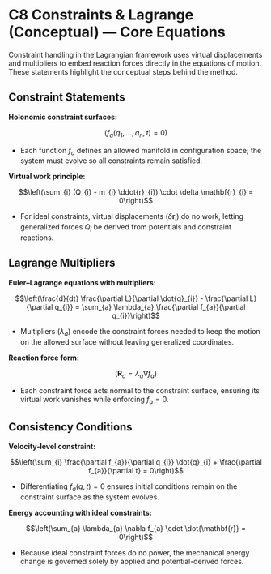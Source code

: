 # C8 Constraints & Lagrange (Conceptual) — Core Equations

Constraint handling in the Lagrangian framework uses virtual displacements and multipliers to embed reaction forces directly in the equations of motion. These statements highlight the conceptual steps behind the method.

## Constraint Statements
**Holonomic constraint surfaces:**

$$\left(f_{a}(q_{1}, \ldots, q_{n}, t) = 0\right)$$

- Each function $f_{a}$ defines an allowed manifold in configuration space; the system must evolve so all constraints remain satisfied.

**Virtual work principle:**

$$\left(\sum_{i} (Q_{i} - m_{i} \ddot{r}_{i}) \cdot \delta \mathbf{r}_{i} = 0\right)$$

- For ideal constraints, virtual displacements $(\delta \mathbf{r}_{i})$ do no work, letting generalized forces $Q_{i}$ be derived from potentials and constraint reactions.

## Lagrange Multipliers
**Euler–Lagrange equations with multipliers:**

$$\left(\frac{d}{dt} \frac{\partial L}{\partial \dot{q}_{i}} - \frac{\partial L}{\partial q_{i}} = \sum_{a} \lambda_{a} \frac{\partial f_{a}}{\partial q_{i}}\right)$$

- Multipliers $(\lambda_{a})$ encode the constraint forces needed to keep the motion on the allowed surface without leaving generalized coordinates.

**Reaction force form:**

$$\left(\mathbf{R}_{a} = \lambda_{a} \nabla f_{a}\right)$$

- Each constraint force acts normal to the constraint surface, ensuring its virtual work vanishes while enforcing $f_{a}=0$.

## Consistency Conditions
**Velocity-level constraint:**

$$\left(\sum_{i} \frac{\partial f_{a}}{\partial q_{i}} \dot{q}_{i} + \frac{\partial f_{a}}{\partial t} = 0\right)$$

- Differentiating $f_{a}(q,t)=0$ ensures initial conditions remain on the constraint surface as the system evolves.

**Energy accounting with ideal constraints:**

$$\left(\sum_{a} \lambda_{a} \nabla f_{a} \cdot \dot{\mathbf{r}} = 0\right)$$

- Because ideal constraint forces do no power, the mechanical energy change is governed solely by applied and potential-derived forces.
